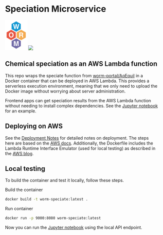# Speciation Microservice

<img src="https://raw.githubusercontent.com/worm-portal/WORM-Figures/master/style/worm.png" height="100"> <img src="https://upload.wikimedia.org/wikipedia/commons/5/5c/Amazon_Lambda_architecture_logo.svg" height="100">

## Chemical speciation as an AWS Lambda function

This repo wraps the speciate function from [worm-portal/AqEquil](https://github.com/worm-portal/AqEquil) in a Docker container that can be deployed in AWS Lambda.
This provides a serverless execution environment, meaning that we only need to upload the Docker image without worrying about server administration.

Frontend apps can get speciation results from the AWS Lambda function without needing to install complex dependencies.
See the [Jupyter notebook](speciation-example.ipynb) for an example.

## Deploying on AWS

See the [Deployment Notes](deployment-notes.md) for detailed notes on deployment.
The steps here are based on the [AWS docs](https://docs.aws.amazon.com/lambda/latest/dg/python-image.html#python-image-clients).
Additionally, the Dockerfile includes the Lambda Runtime Interface Emulator (used for local testing) as described in the
[AWS blog](https://aws.amazon.com/blogs/aws/new-for-aws-lambda-container-image-support/).

## Local testing

To build the container and test it locally, follow these steps.

Build the container

```sh
docker build -t worm-speciate:latest .
```

Run container

```sh
docker run -p 9000:8080 worm-speciate:latest
```

Now you can run the [Jupyter notebook](speciation-example.ipynb) using the local API endpoint.
